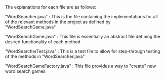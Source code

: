 The explanations for each file are as follows:

"WordSearcher.java" : This is the file containing the implementations for all of the relevant methods in the project as defined by "WordSearchGame.java"

"WordSearchGame.java" : This file is essentially an abstract file defining the desired functionality of each method

"WordSearcherTest.java" : This is a test file to allow for step-through testing of the methods in "WordSearcher.java" 

"WordSearchGameFactory.java" : This file provides a way to "create" new word search games
